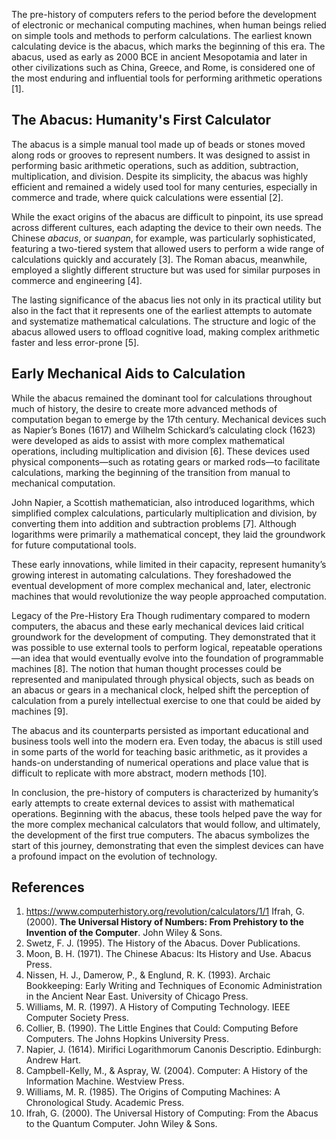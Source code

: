 The pre-history of computers refers to the period before the development of electronic or mechanical computing machines, when human beings relied on simple tools and methods to perform calculations. The earliest known calculating device is the abacus, which marks the beginning of this era. The abacus, used as early as 2000 BCE in ancient Mesopotamia and later in other civilizations such as China, Greece, and Rome, is considered one of the most enduring and influential tools for performing arithmetic operations [1].

## The Abacus: Humanity's First Calculator

The abacus is a simple manual tool made up of beads or stones moved along rods or grooves to represent numbers. It was designed to assist in performing basic arithmetic operations, such as addition, subtraction, multiplication, and division. Despite its simplicity, the abacus was highly efficient and remained a widely used tool for many centuries, especially in commerce and trade, where quick calculations were essential [2].

While the exact origins of the abacus are difficult to pinpoint, its use spread across different cultures, each adapting the device to their own needs. The Chinese *abacus*, or *suanpan*, for example, was particularly sophisticated, featuring a two-tiered system that allowed users to perform a wide range of calculations quickly and accurately [3]. The Roman abacus, meanwhile, employed a slightly different structure but was used for similar purposes in commerce and engineering [4].

The lasting significance of the abacus lies not only in its practical utility but also in the fact that it represents one of the earliest attempts to automate and systematize mathematical calculations. The structure and logic of the abacus allowed users to offload cognitive load, making complex arithmetic faster and less error-prone [5].

## Early Mechanical Aids to Calculation

While the abacus remained the dominant tool for calculations throughout much of history, the desire to create more advanced methods of computation began to emerge by the 17th century. Mechanical devices such as Napier’s Bones (1617) and Wilhelm Schickard’s calculating clock (1623) were developed as aids to assist with more complex mathematical operations, including multiplication and division [6]. These devices used physical components—such as rotating gears or marked rods—to facilitate calculations, marking the beginning of the transition from manual to mechanical computation.

John Napier, a Scottish mathematician, also introduced logarithms, which simplified complex calculations, particularly multiplication and division, by converting them into addition and subtraction problems [7]. Although logarithms were primarily a mathematical concept, they laid the groundwork for future computational tools.

These early innovations, while limited in their capacity, represent humanity’s growing interest in automating calculations. They foreshadowed the eventual development of more complex mechanical and, later, electronic machines that would revolutionize the way people approached computation.

Legacy of the Pre-History Era
Though rudimentary compared to modern computers, the abacus and these early mechanical devices laid critical groundwork for the development of computing. They demonstrated that it was possible to use external tools to perform logical, repeatable operations—an idea that would eventually evolve into the foundation of programmable machines [8]. The notion that human thought processes could be represented and manipulated through physical objects, such as beads on an abacus or gears in a mechanical clock, helped shift the perception of calculation from a purely intellectual exercise to one that could be aided by machines [9].

The abacus and its counterparts persisted as important educational and business tools well into the modern era. Even today, the abacus is still used in some parts of the world for teaching basic arithmetic, as it provides a hands-on understanding of numerical operations and place value that is difficult to replicate with more abstract, modern methods [10].

In conclusion, the pre-history of computers is characterized by humanity’s early attempts to create external devices to assist with mathematical operations. Beginning with the abacus, these tools helped pave the way for the more complex mechanical calculators that would follow, and ultimately, the development of the first true computers. The abacus symbolizes the start of this journey, demonstrating that even the simplest devices can have a profound impact on the evolution of technology.

## References
1. https://www.computerhistory.org/revolution/calculators/1/1 Ifrah, G. (2000). **The Universal History of Numbers: From Prehistory to the Invention of the Computer**. John Wiley & Sons.
2. Swetz, F. J. (1995). The History of the Abacus. Dover Publications.
3. Moon, B. H. (1971). The Chinese Abacus: Its History and Use. Abacus Press.
4. Nissen, H. J., Damerow, P., & Englund, R. K. (1993). Archaic Bookkeeping: Early Writing and Techniques of Economic Administration in the Ancient Near East. University of Chicago Press.
5. Williams, M. R. (1997). A History of Computing Technology. IEEE Computer Society Press.
6. Collier, B. (1990). The Little Engines that Could: Computing Before Computers. The Johns Hopkins University Press.
7. Napier, J. (1614). Mirifici Logarithmorum Canonis Descriptio. Edinburgh: Andrew Hart.
8. Campbell-Kelly, M., & Aspray, W. (2004). Computer: A History of the Information Machine. Westview Press.
9. Williams, M. R. (1985). The Origins of Computing Machines: A Chronological Study. Academic Press.
10. Ifrah, G. (2000). The Universal History of Computing: From the Abacus to the Quantum Computer. John Wiley & Sons.
